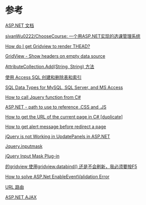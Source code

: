 # 参考

[ASP.NET 文档](https://docs.microsoft.com/zh-cn/aspnet/)

[sivanWu0222/ChooseCourse: 一个用ASP.NET实现的选课管理系统](https://github.com/sivanWu0222/ChooseCourse)

[How do I get Gridview to render THEAD?](https://stackoverflow.com/questions/309101/how-do-i-get-gridview-to-render-thead?answertab=active#tab-top)

[GridView - Show headers on empty data source](https://stackoverflow.com/questions/354369/gridview-show-headers-on-empty-data-source)

[AttributeCollection.Add(String, String) 方法](https://docs.microsoft.com/zh-cn/dotnet/api/system.web.ui.attributecollection.add?view=netframework-4.8)

[使用 Access SQL 创建和删除表和索引](https://docs.microsoft.com/zh-cn/office/vba/access/concepts/structured-query-language/create-and-delete-tables-and-indexes-using-access-sql)

[SQL Data Types for MySQL, SQL Server, and MS Access](https://www.w3schools.com/sql/sql_datatypes.asp)

<!-- [C#引用JQuery的步骤](https://blog.csdn.net/dragon_ton/article/details/49982513) -->

[How to call Jquery function from C#](https://stackoverflow.com/questions/22216177/how-to-call-jquery-function-from-c-sharp)

[ASP.NET - path to use to reference .CSS and .JS](https://stackoverflow.com/questions/735684/asp-net-path-to-use-to-reference-css-and-js)

[How to get the URL of the current page in C# [duplicate]](https://stackoverflow.com/questions/593709/how-to-get-the-url-of-the-current-page-in-c-sharp)

[How to get alert message before redirect a page](https://stackoverflow.com/questions/8570766/how-to-get-alert-message-before-redirect-a-page)

[jQuery is not Working in UpdatePanels in ASP.NET](https://stackoverflow.com/questions/16876166/jquery-is-not-working-in-updatepanels-in-asp-net)

[Jquery.inputmask](https://robinherbots.github.io/Inputmask/)

[jQuery Input Mask Plug-in](https://www.jianshu.com/p/672c41c13890)

[的gridview 使用gridview.databind() 还是不会刷新，我必须要按F5](https://bbs.csdn.net/topics/330097090)

[How to solve ASP.Net EnableEventValidation Error](https://www.c-sharpcorner.com/forums/how-to-solve-asp-net-enableeventvalidation-error)

[URL 路由](https://docs.microsoft.com/zh-cn/aspnet/web-forms/overview/getting-started/getting-started-with-aspnet-45-web-forms/url-routing)

[ASP.NET AJAX](https://docs.microsoft.com/zh-cn/aspnet/web-forms/videos/aspnet-ajax/)
